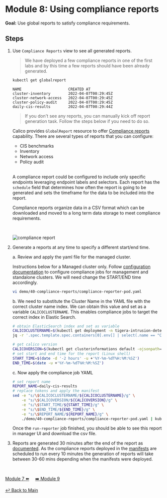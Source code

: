 # Module 8: Using compliance reports

**Goal:** Use global reports to satisfy compliance requirements.

## Steps

1. Use `Compliance Reports` view to see all generated reports.

    >We have deployed a few compliance reports in one of the first labs and by this time a few reports should have been already generated.

    ```bash
    kubectl get globalreport
    ```

    ```text
    NAME                     CREATED AT
    cluster-inventory        2022-04-07T00:29:45Z
    cluster-network-access   2022-04-07T00:29:45Z
    cluster-policy-audit     2022-04-07T00:29:45Z
    daily-cis-results        2022-04-07T00:29:44Z
    ```

    >If you don't see any reports, you can manually kick off report generation task. Follow the steps below if you need to do so.

    Calico provides `GlobalReport` resource to offer [Compliance reports](https://docs.tigera.io/calico-cloud/compliance/overview) capability. There are several types of reports that you can configure:

    - CIS benchmarks
    - Inventory
    - Network access
    - Policy audit

    <br>

    A compliance report could be configured to include only specific endpoints leveraging endpoint labels and selectors. Each report has the `schedule` field that determines how often the report is going to be generated and sets the timeframe for the data to be included into the report.

    Compliance reports organize data in a CSV format which can be downloaded and moved to a long term data storage to meet compliance requirements.

    <br>

    ![compliance report](../img/compliance-report.png)

2. Generate a reports at any time to specify a different start/end time.

   a. Review and apply the yaml file for the managed cluster.

    Instructions below for a Managed cluster only. Follow [configuration documentation](https://docs.tigera.io/calico-cloud/compliance/overview#run-reports) to configure compliance jobs for management and standalone clusters. We will need change the START/END time accordingly.

    ```bash
    vi demo/40-compliance-reports/compliance-reporter-pod.yaml
    ```

   b. We need to substitute the Cluster Name in the YAML file with the correct cluster name index. We can obtain this value and set as a variable `CALICOCLUSTERNAME`. This enables compliance jobs to target the correct index in Elastic Search.

    ```bash
    # obtain ElasticSearch index and set as variable
    CALICOCLUSTERNAME=$(kubectl get deployment -n tigera-intrusion-detection intrusion-detection-controller -ojson | \
    jq -r '.spec.template.spec.containers[0].env[] | select(.name == "CLUSTER_NAME").value')
    
    # get calico version
    CALICOVERSION=$(kubectl get clusterinformations default -ojsonpath='{.spec.cnxVersion}')
    # set start and end time for the report (Linux shell)
    START_TIME=$(date -d '-2 hours' -u +'%Y-%m-%dT%H:%M:%SZ')
    END_TIME=$(date -u +'%Y-%m-%dT%H:%M:%SZ')
    ```

    c. Now apply the compliance job YAML

    ```bash
    # set report name
    REPORT_NAME=daily-cis-results
    # replace tokens and apply the manifest
    sed -e "s/\$CALICOCLUSTERNAME/${CALICOCLUSTERNAME}/g" \
        -e "s/\$CALICOVERSION/${CALICOVERSION}/g" \
        -e "s/\$START_TIME/${START_TIME}/g" \
        -e "s/\$END_TIME/${END_TIME}/g" \
        -e "s/\$REPORT_NAME/${REPORT_NAME}/g" \
        ./demo/40-compliance-reports/compliance-reporter-pod.yaml | kubectl apply -f -
    ```

    Once the `run-reporter` job finished, you should be able to see this report in manager UI and download the csv file.

3. Reports are generated 30 minutes after the end of the report as [documented](https://docs.tigera.io/calico-cloud/compliance/overview#change-the-default-report-generation-time). As the compliance reports deployed in the [manifests](https://github.com/tigera-solutions/calicocloud-aks-workshop/tree/main/demo/40-compliance-reports) are scheduled to run every 10 minutes the generation of reports will take between 30-60 mins depending when the manifests were deployed.

<br>

[Module 7 :arrow_left:](../modules/packet-capture.md) &nbsp;&nbsp;&nbsp;&nbsp;[:arrow_right: Module 9](../modules/using-alerts.md)

[:leftwards_arrow_with_hook: Back to Main](/README.md)
